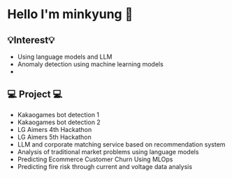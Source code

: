 # Hello I'm minkyung 👋

## :bulb:Interest:bulb:
- Using language models and LLM
- Anomaly detection using machine learning models
- 
## :computer: Project :computer:
- Kakaogames bot detection 1
- Kakaogames bot detection 2
- LG Aimers 4th Hackathon
- LG Aimers 5th Hackathon
- LLM and corporate matching service based on recommendation system
- Analysis of traditional market problems using language models
- Predicting Ecommerce Customer Churn Using MLOps
- Predicting fire risk through current and voltage data analysis
